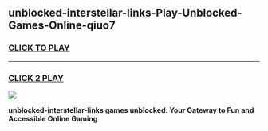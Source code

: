 
## unblocked-interstellar-links-Play-Unblocked-Games-Online-qiuo7
<h3>
<a href="https://premium76.site?title=unblocked-interstellar-links&ref=25A">CLICK TO PLAY</a></h3>
<hr>

<h3>
<a href="https://premium76.site?title=unblocked-interstellar-links&ref=25A">CLICK 2 PLAY</a>
  
</h3>

<a href="https://premium76.site?title=unblocked-interstellar-links&ref=25A"><img src="https://clearcache.store/games.png"></a>


**unblocked-interstellar-links games unblocked: Your Gateway to Fun and Accessible Online Gaming**
